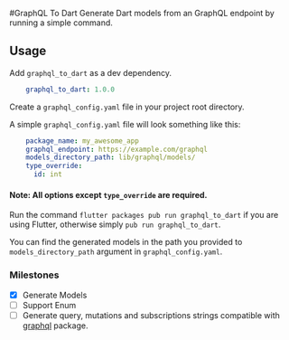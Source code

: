 #GraphQL To Dart
Generate Dart models from an GraphQL endpoint by running a simple command.
## Usage
Add `graphql_to_dart` as a dev dependency.

```yaml
    graphql_to_dart: 1.0.0
```

Create a `graphql_config.yaml` file in your project root directory.

A simple `graphql_config.yaml` file will look something like this:

```yaml
    package_name: my_awesome_app
    graphql_endpoint: https://example.com/graphql
    models_directory_path: lib/graphql/models/
    type_override:
      id: int
```

#### Note: All options except `type_override` are required.

Run the command `flutter packages pub run graphql_to_dart` if you are using Flutter, otherwise simply `pub run graphql_to_dart`.

You can find the generated models in the path you provided to `models_directory_path` argument in `graphql_config.yaml`.


### Milestones

- [x] Generate Models
- [ ] Support Enum
- [ ] Generate query, mutations and subscriptions strings compatible with [graphql](https://pub.dev/packages/graphql) package.
